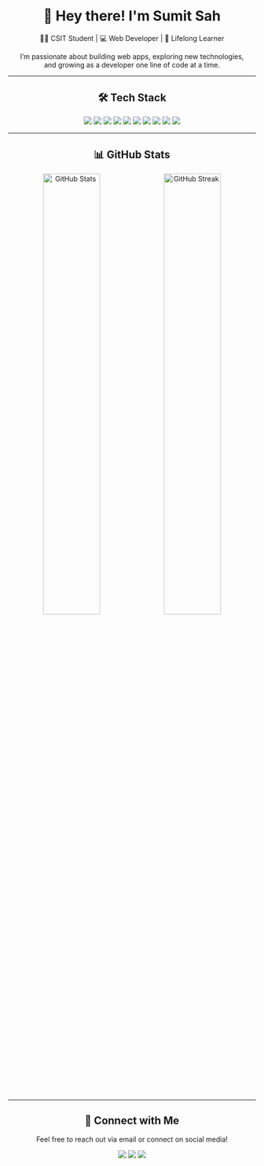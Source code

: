 <h1 align="center">👋 Hey there! I'm Sumit Sah</h1>

<p align="center">
  🧑‍💻 CSIT Student | 💻 Web Developer | 🌱 Lifelong Learner  
</p>

<p align="center">
  I’m passionate about building web apps, exploring new technologies,<br/>
  and growing as a developer one line of code at a time.
</p>

---

<h2 align="center"> 🛠️ Tech Stack </h2>

<p align="center">
  <img src="https://img.shields.io/badge/C-00599C?style=for-the-badge&logo=c&logoColor=white"/>
  <img src="https://img.shields.io/badge/C++-00599C?style=for-the-badge&logo=c%2B%2B&logoColor=white"/>
  <img src="https://img.shields.io/badge/Python-3776AB?style=for-the-badge&logo=python&logoColor=white"/>
  <img src="https://img.shields.io/badge/HTML5-E34F26?style=for-the-badge&logo=html5&logoColor=white"/>
  <img src="https://img.shields.io/badge/CSS3-1572B6?style=for-the-badge&logo=css3&logoColor=white"/>
  <img src="https://img.shields.io/badge/JavaScript-F7DF1E?style=for-the-badge&logo=javascript&logoColor=black"/>
  <img src="https://img.shields.io/badge/Node.js-339933?style=for-the-badge&logo=nodedotjs&logoColor=white"/>
  <img src="https://img.shields.io/badge/Express.js-000000?style=for-the-badge&logo=express&logoColor=white"/>
  <img src="https://img.shields.io/badge/React-20232A?style=for-the-badge&logo=react&logoColor=61DAFB"/>
  <img src="https://img.shields.io/badge/Bootstrap-563D7C?style=for-the-badge&logo=bootstrap&logoColor=white"/>
</p>

---

<h2 align="center"> 📊 GitHub Stats </h2>

<p align="center">
  <img src="https://github-readme-stats.vercel.app/api?username=sumit-sah&show_icons=true&theme=tokyonight&hide_border=true&border_radius=10" width="48%" alt="GitHub Stats" />
  <img src="https://streak-stats.demolab.com/?user=sumit-sah&theme=tokyonight&hide_border=true&border_radius=10" width="48%" alt="GitHub Streak" />
</p>

<!-- <p align="center">
  <img src="https://github-readme-stats.vercel.app/api/top-langs/?username=sumit-sah&layout=compact&theme=tokyonight&hide_border=true&border_radius=10" width="48%" alt="Top Languages" />
</p> -->

<!-- Optional GitHub Trophies -->
<!-- 
<p align="center">
  <img src="https://github-profile-trophy.vercel.app/?username=sumit-sah&theme=tokyonight&margin-w=10&margin-h=10&no-frame=true" />
</p> 
-->

---

<h2 align="center"> 💬 Connect with Me </h2>
<p align="center"> Feel free to reach out via email or connect on social media! </p>
<p align="center">
  <a href="mailto:sumitsah6511@gmail.com"><img src="https://img.shields.io/badge/Gmail-D14836?style=for-the-badge&logo=gmail&logoColor=white"/></a>
  <a href="https://www.linkedin.com/in/sumit-sah-651one/" target="_blank"><img src="https://img.shields.io/badge/LinkedIn-0A66C2?style=for-the-badge&logo=linkedin&logoColor=white"/></a>
  <a href="https://www.instagram.com/_xumi_x/" target="_blank"><img src="https://img.shields.io/badge/Instagram-E4405F?style=for-the-badge&logo=instagram&logoColor=white"/></a>
</p>
